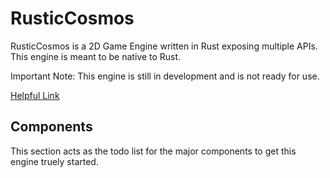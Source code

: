 # RusticCosmos

RusticCosmos is a 2D Game Engine written in Rust exposing multiple APIs. This engine is meant to be native to Rust.

Important Note: This engine is still in development and is not ready for use.

[Helpful Link](https://www.youtube.com/watch?v=JnGM1p2vsbE)

## Components

This section acts as the todo list for the major components to get this engine truely started.
